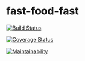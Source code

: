 # fast-food-fast

[![Build Status](https://travis-ci.com/daniellamarr/fast-food-fast.svg?branch=ch-setup-travisci-continous-160380786)](https://travis-ci.com/daniellamarr/fast-food-fast)

[![Coverage Status](https://coveralls.io/repos/github/daniellamarr/fast-food-fast/badge.svg)](https://coveralls.io/github/daniellamarr/fast-food-fast)

[![Maintainability](https://api.codeclimate.com/v1/badges/9752e8b10c002296fd75/maintainability)](https://codeclimate.com/github/daniellamarr/fast-food-fast/maintainability)